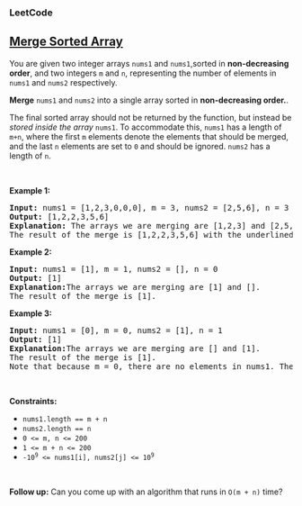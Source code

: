 <body>
    <h3>LeetCode</h3>
    <h2><a href="https://leetcode.com/problems/merge-sorted-array/description/">Merge Sorted Array</a></h2>
    <p>You are given two integer arrays <code>nums1</code> and <code>nums1</code>,sorted in <strong>non-decreasing order</strong>, and two integers <code>m</code> and <code>n</code>, representing the number of elements in <code>nums1</code> and <code>nums2</code> respectively.</p>
    <p><strong>Merge</strong> <code>nums1</code> and <code>nums2</code> into a single array sorted in <strong>non-decreasing order.</strong>.</p>
    <p>The final sorted array should not be returned by the function, but instead be <em>stored inside the array</em> <code>nums1</code>. To accommodate this, <code>nums1</code> has a length of <code>m+n</code>, where the first <code>m</code> elements denote the elements that should be merged, and the last <code>n</code> elements are set to <code>0</code> and should be ignored. <code>nums2</code> has a length of <code>n</code>.</p>

<p>&nbsp;</p>
<p><strong class="example">Example 1:</strong></p>
<pre>
<strong>Input:</strong> nums1 = [1,2,3,0,0,0], m = 3, nums2 = [2,5,6], n = 3
<strong>Output:</strong> [1,2,2,3,5,6]
<strong>Explanation:</strong> The arrays we are merging are [1,2,3] and [2,5,6].
The result of the merge is [1,2,2,3,5,6] with the underlined elements coming from nums1.
</pre>

<p><strong class="example">Example 2:</strong></p>
<pre>
<strong>Input:</strong> nums1 = [1], m = 1, nums2 = [], n = 0
<strong>Output:</strong> [1]
<strong>Explanation:</strong>The arrays we are merging are [1] and [].
The result of the merge is [1].
</pre>


<p><strong class="example">Example 3:</strong></p>
<pre>
<strong>Input:</strong> nums1 = [0], m = 0, nums2 = [1], n = 1
<strong>Output:</strong> [1]
<strong>Explanation:</strong>The arrays we are merging are [] and [1].
The result of the merge is [1].
Note that because m = 0, there are no elements in nums1. The 0 is only there to ensure the merge result can fit in nums1.
</pre>

<p>&nbsp;</p>
<p><strong class="Constraints">Constraints:</strong></p>
<ul>
    <li><code>nums1.length == m + n</code></li>
    <li><code>nums2.length == n</code></li>
    <li><code>0 <= m, n <= 200</code></li>
    <li><code>1 <= m + n <= 200</code></li>
    <li><code>-10<sup>9</sup> <= nums1[i], nums2[j] <= 10<sup>9</sup></code></li>
</ul>

<p>&nbsp;</p>
<p><strong>Follow up:</strong> Can you come up with an algorithm that runs in <code>O(m + n)</code> time?</p>
</body>
